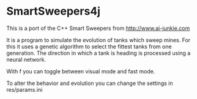 # SmartSweepers4j
This is a port of the C++ Smart Sweepers from http://www.ai-junkie.com

It is a program to simulate the evolution of tanks which sweep mines. For this it uses a genetic algorithm to select the fittest tanks from one generation.
The direction in which a tank is heading is processed using a neural network.

With f you can toggle between visual mode and fast mode.

To alter the behavior and evolution you can change the settings in res/params.ini
